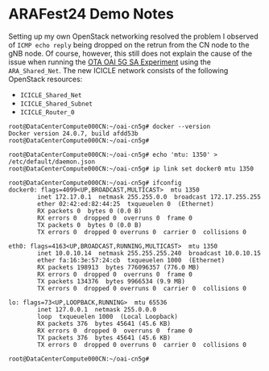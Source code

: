 # ARAFest24 Demo Notes

Setting up my own OpenStack networking resolved the problem I observed of `ICMP echo reply` being dropped on the retrun from the CN node to the gNB node. Of course, however, this still does not explain the cause of the issue when running the [OTA OAI 5G SA Experiment](https://arawireless.readthedocs.io/en/latest/ara_experiments/araran_experiments/OAI_OTA_Outdoor.html#araran-experiment-oai-outdoor) using the `ARA_Shared_Net`. The new ICICLE network consists of the following OpenStack resources:
- `ICICLE_Shared_Net`
- `ICICLE_Shared_Subnet`
- `ICICLE_Router_0`

```
root@DataCenterCompute000CN:~/oai-cn5g# docker --version
Docker version 24.0.7, build afdd53b
root@DataCenterCompute000CN:~/oai-cn5g#
```

```
root@DataCenterCompute000CN:~/oai-cn5g# echo 'mtu: 1350' > /etc/default/daemon.json
root@DataCenterCompute000CN:~/oai-cn5g# ip link set docker0 mtu 1350
```

```
root@DataCenterCompute000CN:~/oai-cn5g# ifconfig
docker0: flags=4099<UP,BROADCAST,MULTICAST>  mtu 1350
        inet 172.17.0.1  netmask 255.255.0.0  broadcast 172.17.255.255
        ether 02:42:ed:82:44:25  txqueuelen 0  (Ethernet)
        RX packets 0  bytes 0 (0.0 B)
        RX errors 0  dropped 0  overruns 0  frame 0
        TX packets 0  bytes 0 (0.0 B)
        TX errors 0  dropped 0 overruns 0  carrier 0  collisions 0

eth0: flags=4163<UP,BROADCAST,RUNNING,MULTICAST>  mtu 1350
        inet 10.0.10.14  netmask 255.255.255.240  broadcast 10.0.10.15
        ether fa:16:3e:57:24:cb  txqueuelen 1000  (Ethernet)
        RX packets 198913  bytes 776096357 (776.0 MB)
        RX errors 0  dropped 0  overruns 0  frame 0
        TX packets 134376  bytes 9966534 (9.9 MB)
        TX errors 0  dropped 0 overruns 0  carrier 0  collisions 0

lo: flags=73<UP,LOOPBACK,RUNNING>  mtu 65536
        inet 127.0.0.1  netmask 255.0.0.0
        loop  txqueuelen 1000  (Local Loopback)
        RX packets 376  bytes 45641 (45.6 KB)
        RX errors 0  dropped 0  overruns 0  frame 0
        TX packets 376  bytes 45641 (45.6 KB)
        TX errors 0  dropped 0 overruns 0  carrier 0  collisions 0

root@DataCenterCompute000CN:~/oai-cn5g#
```
